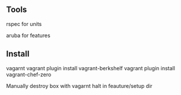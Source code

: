 ## Tools

rspec for units

aruba for features 

## Install 

vagarnt
vagrant plugin install vagrant-berkshelf
vagrant plugin install vagrant-chef-zero


Manually destroy box with vagarnt halt in feauture/setup dir
